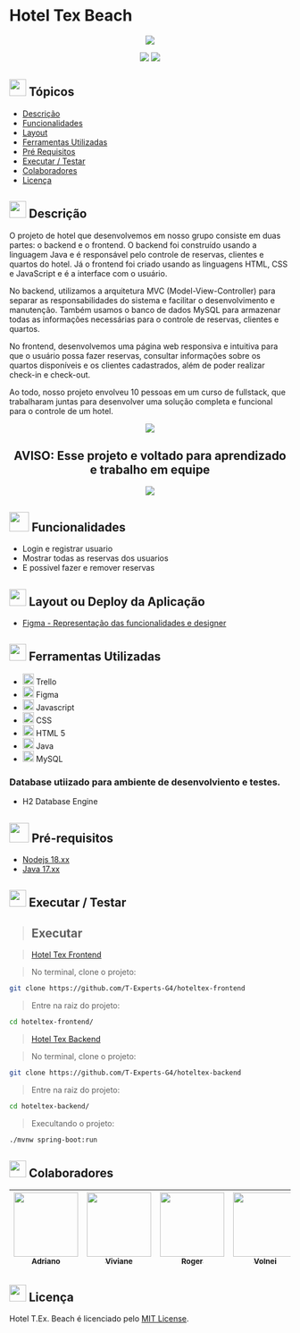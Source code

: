 # Hotel Tex Beach


<div align="center">
   <img src="https://github.com/T-Experts-G4/hoteltex-frontend/blob/main/imagens/Logo.png" />
</div>

<p align="center">
   <img src="https://img.shields.io/static/v1?label=STATUS&message=EM%20DESENVOLVIMENTO&color=greeb&style=for-the-badge%22" #vitrinedev/>
   <img src="https://img.shields.io/static/v1?label=license&message=MIT&color=yellow&style=for-the-badge" #vitrinedev/>

</p>

## <img height="30px" src="https://img.icons8.com/plasticine/100/null/todo-list.png"/> Tópicos
- [Descrição](#-descrição)
- [Funcionalidades](#-funcionalidades)
- [Layout](#-layout-ou-deploy-da-aplicação)
- [Ferramentas Utilizadas](#-ferramentas-utilizadas)
- [Pré Requisitos](#-pré-requisitos)
- [Executar / Testar](#-executar--testar)
- [Colaboradores](#-colaboradores)
- [Licença](#-licença)

## <img src="https://cdn-icons-png.flaticon.com/512/3534/3534033.png" style="widht:30px; height:30px;" /> Descrição

O projeto de hotel que desenvolvemos em nosso grupo consiste em duas partes: o backend e o frontend. O backend foi construído usando a linguagem Java e é responsável pelo controle de reservas, clientes e quartos do hotel. Já o frontend foi criado usando as linguagens HTML, CSS e JavaScript e é a interface com o usuário.

No backend, utilizamos a arquitetura MVC (Model-View-Controller) para separar as responsabilidades do sistema e facilitar o desenvolvimento e manutenção. Também usamos o banco de dados MySQL para armazenar todas as informações necessárias para o controle de reservas, clientes e quartos.

No frontend, desenvolvemos uma página web responsiva e intuitiva para que o usuário possa fazer reservas, consultar informações sobre os quartos disponíveis e os clientes cadastrados, além de poder realizar check-in e check-out.

Ao todo, nosso projeto envolveu 10 pessoas em um curso de fullstack, que trabalharam juntas para desenvolver uma solução completa e funcional para o controle de um hotel.


<div align="center">
  <img src="https://img.icons8.com/color/48/null/error--v1.png"/>
      <h2>AVISO: Esse projeto e voltado para aprendizado e trabalho em equipe</h2>
  <img src="https://img.icons8.com/color/48/null/error--v1.png"/>
</div>

## <img height="35px" src="https://img.icons8.com/color/96/null/puzzle-matching.png"/> Funcionalidades
- Login e registrar usuario
- Mostrar todas as reservas dos usuarios
- E possivel fazer e remover reservas

## <img height="30px" src="https://img.icons8.com/color/96/null/template.png"/> Layout ou Deploy da Aplicação
- [Figma - Representação das funcionalidades e designer](https://www.figma.com/file/hNJC6ib1Lcf7jmUqGgdgWo/Untitled?node-id=0%3A1&t=LWsAnRHOJvSZcXDb-1)

## <img src="https://cdn-icons-png.flaticon.com/512/1835/1835211.png" style="widht:30px; height:30px;" /> Ferramentas Utilizadas

- <img height="20px" src="https://cdn.jsdelivr.net/gh/devicons/devicon/icons/trello/trello-plain.svg" /> Trello
- <img height="20px" src="https://cdn.jsdelivr.net/gh/devicons/devicon/icons/figma/figma-original.svg" /> Figma
- <img height="20px" src="https://cdn.jsdelivr.net/gh/devicons/devicon/icons/javascript/javascript-plain.svg" /> Javascript
- <img height="20px" src="https://cdn.jsdelivr.net/gh/devicons/devicon/icons/css3/css3-plain.svg" /> CSS
- <img height="20px" src="https://cdn.jsdelivr.net/gh/devicons/devicon/icons/html5/html5-original.svg" /> HTML 5
- <img height="20px" src="https://cdn.jsdelivr.net/gh/devicons/devicon/icons/java/java-original.svg" /> Java
- <img height="20px" src="https://cdn.jsdelivr.net/gh/devicons/devicon/icons/mysql/mysql-original.svg" /> MySQL

### Database utiizado para ambiente de desenvolviento e testes.

- H2 Database Engine 


## <img height="35px" src="https://img.icons8.com/fluency/96/null/requirement.png"/> Pré-requisitos
- [Nodejs 18.xx](https://nodejs.org)
- [Java 17.xx](https://www.oracle.com/br/java/technologies/downloads/#java17)

## <img src="https://cdn-icons-png.flaticon.com/512/3068/3068553.png" style="widht:30px; height:30px;" /> Executar / Testar

> ## Executar

> [Hotel Tex Frontend](https://github.com/T-Experts-G4/hoteltex-frontend)

> No terminal, clone o projeto:
```bash
git clone https://github.com/T-Experts-G4/hoteltex-frontend
```
> Entre na raiz do projeto:
```bash
cd hoteltex-frontend/
```

> [Hotel Tex Backend](https://github.com/T-Experts-G4/hoteltex-backend)

> No terminal, clone o projeto:
```bash
git clone https://github.com/T-Experts-G4/hoteltex-backend
```
> Entre na raiz do projeto:
```bash
cd hoteltex-backend/
```
> Execultando o projeto:
```bash
./mvnw spring-boot:run
```

## <img height="30px" src="https://cdn-icons-png.flaticon.com/512/166/166258.png"/> Colaboradores

|[<img src="https://avatars.githubusercontent.com/u/83418828?s=96&v=4" width=115><br><sub>Adriano</sub>](https://github.com/lucio-adriano)| [<img src="https://avatars.githubusercontent.com/u/117831731?v=4" width=115><br><sub>Viviane</sub>](https://github.com/vivianeap)|[<img src="https://avatars.githubusercontent.com/u/41457384?v=4" width=115><br><sub>Roger</sub>](https://github.com/Rjj18)|[<img src="https://avatars.githubusercontent.com/u/56170507?v=4" width=115><br><sub>Volnei</sub>](https://github.com/volnei-alves) | [<img src="https://avatars.githubusercontent.com/u/58015022?v=4" width=115><br><sub>Giovana</sub>](https://github.com/giovic16) | [<img src="https://avatars.githubusercontent.com/u/62257366?v=4" width=115><br><sub>Armando</sub>](https://github.com/cnxarmando) | [<img src="https://avatars.githubusercontent.com/u/83140436?v=4" width=115><br><sub>Silvio</sub>](https://github.com/silviodearaujo) | [<img src="https://avatars.githubusercontent.com/u/118616807?v=4" width=115><br><sub>Fidel</sub>](https://github.com/FidelSCorneta) | [<img src="https://avatars.githubusercontent.com/u/89412997?v=4" width=115><br><sub>Handerlr</sub>](https://github.com/handerlr)
|:---:|:---:|:---:|:---:|:---:|:---:|:---:|:---:|:---:|


## <img height="30px" src="https://img.icons8.com/external-filled-outline-icons-maxicons/85/null/external-balance-law-and-justice-filled-outline-filled-outline-icons-maxicons.png"/> Licença
Hotel T.Ex. Beach é licenciado pelo [MIT License](https://github.com/Iniciativa-PRO/barber-shop-equipe001/blob/main/LICENSE).
